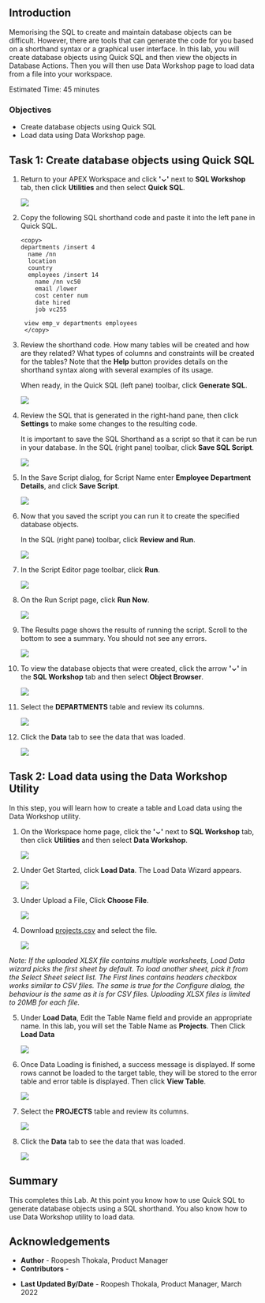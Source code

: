 ## Introduction

Memorising the SQL to create and maintain database objects can be difficult. However, there are tools that can generate the code for you based on a shorthand syntax or a graphical user interface. In this lab, you will create database objects using Quick SQL and then view the objects in Database Actions. Then you will then use Data Workshop page to load data from a file into your workspace.

Estimated Time: 45 minutes

### Objectives

- Create database objects using Quick SQL
- Load data using Data Workshop page.


## Task 1: Create database objects using Quick SQL

1. Return to your APEX Workspace and click **'⌄'** next to **SQL Workshop** tab, then click **Utilities** and then select **Quick SQL**.

   ![](images/navigate-to-quicksql1.png " ")

2. Copy the following SQL shorthand code and paste it into the left pane in Quick SQL.

    ```
    <copy>
    departments /insert 4
      name /nn
      location
      country
      employees /insert 14
        name /nn vc50
        email /lower
        cost center num
        date hired
        job vc255

     view emp_v departments employees
     </copy>
    ```

3. Review the shorthand code. How many tables will be created and how are they related? What types of columns and constraints will be created for the tables? Note that the **Help** button provides details on the shorthand syntax along with several examples of its usage.

    When ready, in the Quick SQL (left pane) toolbar, click **Generate SQL**.

   ![](./images/generate-sql1.png " ")

4. Review the SQL that is generated in the right-hand pane, then click **Settings** to make some changes to the resulting code.
   
   It is important to save the SQL Shorthand as a script so that it can be run in your database.
   In the SQL (right pane) toolbar, click **Save SQL Script**.  
    
   ![](images/generated-sql1.png " ")

5. In the Save Script dialog, for Script Name enter **Employee Department Details**, and click **Save Script**.

    ![](images/save-sql-scripts1.png " ")

6. Now that you saved the script you can run it to create the specified database objects.

    In the SQL (right pane) toolbar, click **Review and Run**.

    ![](images/review-and-run1.png " ")

7.  In the Script Editor page toolbar, click **Run**.

    ![](images/running-scripts1.png " ")

8. On the Run Script page, click **Run Now**.

    ![](images/run-now1.png " ")

9. The Results page shows the results of running the script. Scroll to the bottom to see a summary. You should not see any errors.

    ![](images/results.png " ")

10. To view the database objects that were created, click the arrow  **'⌄'** in the **SQL Workshop** tab and then select **Object Browser**.

    ![](images/navigate-to-object-browser1.png " ")

12. Select the **DEPARTMENTS** table and review its columns.

    ![](images/select-departments-table1.png " ")

13. Click the **Data** tab to see the data that was loaded.

    ![](images/view-departments-table-data1.png " ")

## Task 2: Load data using the Data Workshop Utility

In this step, you will learn how to create a table and Load data using the Data Workshop utility.

1. On the Workspace home page, click the **'⌄'** next to **SQL Workshop** tab, then click **Utilities** and then select **Data Workshop**.

   ![](images/navigate-to-data-workshop1.png " ")

2. Under Get Started, click **Load Data**. The Load Data Wizard appears.

   ![](images/click-data-load1.png " ")

3. Under Upload a File, Click **Choose File**.

   ![](images/choose-file-to-load1.png " ")

4. Download [projects.csv](projects.csv) and select the file.

   ![](images/select-appropriate-file1.png " ")

  *Note: If the uploaded XLSX file contains multiple worksheets, Load Data wizard picks the first sheet by default. To load another sheet, pick it from the Select Sheet select list. The First lines contains headers checkbox works similar to CSV files. The same is true for the Configure dialog, the behaviour is the same as it is for CSV files. Uploading XLSX files is limited to 20MB for each file.*

5. Under **Load Data**, Edit the Table Name field and provide an appropriate name. In this lab, you will set the Table Name as **Projects**. Then Click **Load Data**

   ![](images/load-data1.png " ")

6. Once Data Loading is finished, a success message is displayed. If some rows cannot be loaded to the target table, they will be stored to the error table and error table is displayed. Then click **View Table**.

   ![](images/data-loaded-successfully.png " ")

7. Select the **PROJECTS** table and review its columns.

    ![](images/navigate-to-table1.png " ")

8. Click the **Data** tab to see the data that was loaded.

    ![](images/view-projects-table-data1.png " ")

## Summary

This completes this Lab. At this point you know how to use Quick SQL to generate database objects using a SQL shorthand. You also know how to use Data Workshop utility to load data.

## Acknowledgements
* **Author** - Roopesh Thokala, Product Manager
* **Contributors** -
- **Last Updated By/Date** - Roopesh Thokala, Product Manager, March 2022
